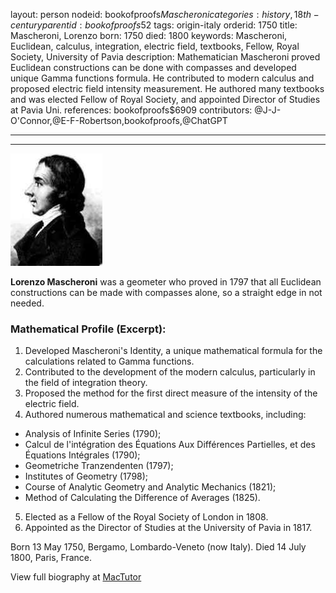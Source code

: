 layout: person
nodeid: bookofproofs$Mascheroni
categories: history,18th-century
parentid: bookofproofs$52
tags: origin-italy
orderid: 1750
title: Mascheroni, Lorenzo
born: 1750
died: 1800
keywords: Mascheroni, Euclidean, calculus, integration, electric field, textbooks, Fellow, Royal Society, University of Pavia
description: Mathematician Mascheroni proved Euclidean constructions can be done with compasses and developed unique Gamma functions formula. He contributed to modern calculus and proposed electric field intensity measurement. He authored many textbooks and was elected Fellow of Royal Society, and appointed Director of Studies at Pavia Uni.
references: bookofproofs$6909
contributors: @J-J-O'Connor,@E-F-Robertson,bookofproofs,@ChatGPT

---



---

![Mascheroni.jpg](https://github.com/bookofproofs/bookofproofs.github.io/blob/main/_sources/_assets/images/portraits/Mascheroni.jpg?raw=true)

**Lorenzo Mascheroni** was a geometer who proved in 1797 that all Euclidean constructions can be made with compasses alone, so a straight edge in not needed.

### Mathematical Profile (Excerpt):
1. Developed Mascheroni's Identity, a unique mathematical formula for the calculations related to Gamma functions.
2. Contributed to the development of the modern calculus, particularly in the field of integration theory.
3. Proposed the method for the first direct measure of the intensity of the electric field.
4. Authored numerous mathematical and science textbooks, including:
- Analysis of Infinite Series (1790);
- Calcul de l'intégration des Équations Aux Différences Partielles, et des Équations Intégrales (1790);
- Geometriche Tranzendenten (1797);
- Institutes of Geometry (1798);
- Course of Analytic Geometry and Analytic Mechanics (1821);
- Method of Calculating the Difference of Averages (1825).
5. Elected as a Fellow of the Royal Society of London in 1808.
6. Appointed as the Director of Studies at the University of Pavia in 1817.

Born 13 May 1750, Bergamo, Lombardo-Veneto (now Italy). Died 14 July 1800, Paris, France.

View full biography at [MacTutor](https://mathshistory.st-andrews.ac.uk/Biographies/Mascheroni/)
